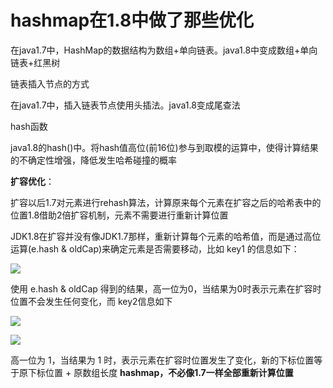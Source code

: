 # hashmap在1.8中做了那些优化

在java1.7中，HashMap的数据结构为数组+单向链表。java1.8中变成数组+单向链表+红黑树

链表插入节点的方式

在java1.7中，插入链表节点使用头插法。java1.8变成尾查法

hash函数

java1.8的hash()中。将hash值高位(前16位)参与到取模的运算中，使得计算结果的不确定性增强，降低发生哈希碰撞的概率

**扩容优化**：

扩容以后1.7对元素进行rehash算法，计算原来每个元素在扩容之后的哈希表中的位置1.8借助2倍扩容机制，元素不需要进行重新计算位置

JDK1.8在扩容并没有像JDK1.7那样，重新计算每个元素的哈希值，而是通过高位运算(e.hash & oldCap)来确定元素是否需要移动，比如 key1 的信息如下：

![](E:/Git/hexo/source/_posts/JavaSE/1.png)

使用 e.hash & oldCap 得到的结果，高一位为0，当结果为0时表示元素在扩容时位置不会发生任何变化，而 key2信息如下

![](E:/Git/hexo/source/_posts/JavaSE/2.png)

![](E:/Git/hexo/source/_posts/JavaSE/3.png)

高一位为 1，当结果为 1 时，表示元素在扩容时位置发生了变化，新的下标位置等于原下标位置 + 原数组长度 **hashmap，不必像1.7一样全部重新计算位置**